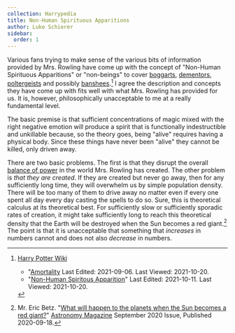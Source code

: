 ```yaml
---
collection: Harrypedia
title: Non-Human Spirituous Apparitions
author: Luke Schierer
sidebar:
  order: 1
---
```


Various fans trying to make sense of the various bits of information provided by
Mrs. Rowling have come up with the concept of "Non-Human Spirituous Apparitions"
or "non-beings" to cover [boggarts][], [dementors][], [poltergeists][] and
possibly [banshees][].[^211020-8] I agree the description and concepts they
have come up with fits well with what Mrs. Rowling has provided for us. It is,
however, philosophically unacceptable to me at a really fundamental level.

[boggarts]: boggart
[dementors]: dementor
[poltergeists]: poltergeist
[banshees]: banshee

The basic premise is that sufficient concentrations of magic mixed with the
right negative emotion will produce a spirit that is functionally indestructible
and unkillable because, so the theory goes, being "alive" requires having a
physical body. Since these things have never been "alive" they cannot be
killed, only driven away.

[balance of power]: ../balance

There are two basic problems. The first is that they disrupt the overall
[balance of power][] in the world Mrs. Rowling has created. The other problem
is _that they are created_. If they are created but never go away, then for
any sufficiently long time, they will overwhelm us by simple population
density. There will be too many of them to drive away no matter even if every
one spent all day every day casting the spells to do so. Sure, this is
theoretical calculus at its theoretical best. For sufficiently slow or
sufficiently sporadic rates of creation, it might take sufficiently long to
reach this theoretical density that the Earth will be destroyed when the Sun
becomes a red giant.[^211020-9] The point is that it is unacceptable that
something that _increases_ in numbers cannot and does not also _decrease_
in numbers.

[^211020-9]:
    Mr. Eric Betz.
    "[What will happen to the planets when the Sun becomes a red
    giant?](https://astronomy.com/magazine/ask-astro/2020/09/what-will-happen-to-the-planets-when-the-sun-becomes-a-red-giant)"
    [Astronomy Magazine](https://astronomy.com/) September 2020 Issue, Published
    2020-09-18.

[^211020-8]: [Harry Potter Wiki](https://harrypotter.fandom.com/wiki/)

    - "[Amortality](https://harrypotter.fandom.com/wiki/Amortality)
      Last Edited: 2021-09-06. Last Viewed: 2021-10-20.
    - "[Non-Human Spiritous Apparition](https://harrypotter.fandom.com/wiki/Non-Human_Spiritous_Apparition)"
      Last Edited: 2021-10-11. Last Viewed: 2021-10-20.
